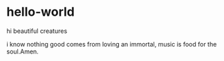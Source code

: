 # hello-world

hi beautiful creatures

i know nothing good comes from loving an immortal,
music is food for the soul.Amen.
